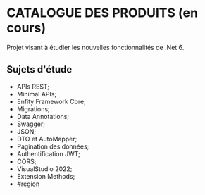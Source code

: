 # CATALOGUE DES PRODUITS (en cours)

Projet visant à étudier les nouvelles fonctionnalités de .Net 6.

## Sujets d'étude
- APIs REST;
- Minimal APIs;
- Enfity Framework Core;
- Migrations;
- Data Annotations;
- Swagger;
- JSON;
- DTO et AutoMapper;
- Pagination des données;
- Authentification JWT;
- CORS;
- VisualStudio 2022;
- Extension Methods;
- #region
